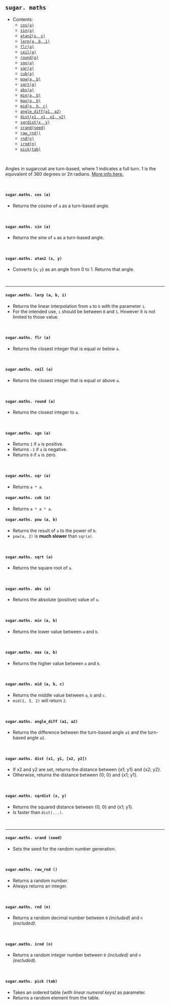 ## `sugar. maths`

- Contents:
  - [`cos(a)`](#sugarmaths-cos-a)
  - [`sin(a)`](#sugarmaths-sin-a)
  - [`atan2(x, y)`](#sugarmaths-atan2-x-y)
  - [`lerp(a, b, i)`](#sugarmaths-lerp-a-b-i)
  - [`flr(a)`](#sugarmaths-flr-a)
  - [`ceil(a)`](#sugarmaths-ceil-a)
  - [`round(a)`](#sugarmaths-round-a)
  - [`sgn(a)`](#sugarmaths-sgn-a)
  - [`sqr(a)`](#sugarmaths-sqr-a)
  - [`cub(a)`](#sugarmaths-cub-a)
  - [`pow(a, b)`](#sugarmaths-pow-a-b)
  - [`sqrt(a)`](#sugarmaths-sqrt-a)
  - [`abs(a)`](#sugarmaths-abs-a)
  - [`min(a, b)`](#sugarmaths-min-a-b)
  - [`max(a, b)`](#sugarmaths-max-a-b)
  - [`mid(a, b, c)`](#sugarmaths-mid-a-b-c)
  - [`angle_diff(a1, a2)`](#sugarmaths-angle_diff-a1-a2)
  - [`dist(x1, y1, x2, y2)`](#sugarmaths-dist-x1-y1-x2-y2)
  - [`sqrdist(x, y)`](#sugarmaths-sqrdist-x-y)
  - [`srand(seed)`](#sugarmaths-srand-seed)
  - [`raw_rnd()`](#sugarmaths-raw_rnd-)
  - [`rnd(n)`](#sugarmaths-rnd-n)
  - [`irnd(n)`](#sugarmaths-irnd-n)
  - [`pick(tab)`](#sugarmaths-pick-tab)

&#8202;

Angles in sugarcoat are turn-based, where 1 indicates a full turn. 1 is the equivalent of 360 degrees or 2&#960; radians. [More info here.](https://trasevol.dog/2017/06/08/doodle-insights-17-a-case-for-turn-based-angles/)

&#8202;

#### `sugar.maths. cos (a)`
- Returns the cosine of `a` as a turn-based angle.

&#8202;

#### `sugar.maths. sin (a)`
- Returns the sine of `a` as a turn-based angle.

&#8202;

#### `sugar.maths. atan2 (x, y)`
- Converts {`x`; `y`} as an angle from 0 to 1. Returns that angle.

&#8202;

---

#### `sugar.maths. lerp (a, b, i)`
- Returns the linear interpolation from `a` to `b` with the parameter `i`.
- For the intended use, `i` should be between `0` and `1`. However it is not limited to those value.

&#8202;

#### `sugar.maths. flr (a)`
- Returns the closest integer that is equal or below `a`.

&#8202;

#### `sugar.maths. ceil (a)`
- Returns the closest integer that is equal or above `a`.

&#8202;

#### `sugar.maths. round (a)`
- Returns the closest integer to `a`.

&#8202;

#### `sugar.maths. sgn (a)`
- Returns `1` if `a` is positive.
- Returns `-1` if `a` is negative.
- Returns `0` if `a` is zero.

&#8202;

#### `sugar.maths. sqr (a)`
- Returns `a * a`.

#### `sugar.maths. cub (a)`
- Returns `a * a * a`.

#### `sugar.maths. pow (a, b)`
- Returns the result of `a` to the power of `b`.
- `pow(a, 2)` is **much slower** than `sqr(a)`.

&#8202;

#### `sugar.maths. sqrt (a)`
- Returns the square root of `a`.

&#8202;

#### `sugar.maths. abs (a)`
- Returns the absolute (positive) value of `a`.

&#8202;

#### `sugar.maths. min (a, b)`
- Returns the lower value between `a` and `b`.

&#8202;

#### `sugar.maths. max (a, b)`
- Returns the higher value between `a` and `b`.

&#8202;

#### `sugar.maths. mid (a, b, c)`
- Returns the middle value between `a`, `b` and `c`.
- `mid(1, 3, 2)` will return `2`.

&#8202;

#### `sugar.maths. angle_diff (a1, a2)`
- Returns the difference between the turn-based angle `a1` and the turn-based angle `a2`.

&#8202;

#### `sugar.maths. dist (x1, y1, [x2, y2])`
- If x2 and y2 are set, returns the distance between {x1; y1} and {x2; y2}.
- Otherwise, returns the distance between {0; 0} and {x1; y1}.

&#8202;

#### `sugar.maths. sqrdist (x, y)`
- Returns the squared distance between {0; 0} and {x1; y1}.
- Is faster than `dist(...)`.

&#8202;

---

#### `sugar.maths. srand (seed)`
- Sets the seed for the random number generation.

&#8202;

#### `sugar.maths. raw_rnd ()`
- Returns a random number.
- Always returns an integer.

&#8202;

#### `sugar.maths. rnd (n)`
- Returns a random decimal number between `0` *(included)* and `n` *(excluded)*.

&#8202;

#### `sugar.maths. irnd (n)`
- Returns a random integer number between `0` *(included)* and `n` *(excluded)*.

&#8202;

#### `sugar.maths. pick (tab)`
- Takes an ordered table *(with linear numeral keys)* as parameter.
- Returns a random element from the table.

